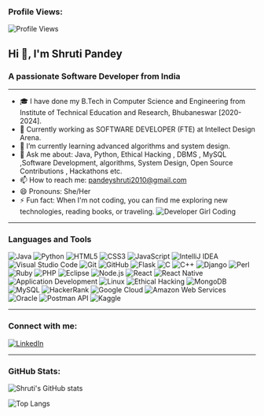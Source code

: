 ### Profile Views:

![Profile Views](https://komarev.com/ghpvc/?username=shrutipandey21&style=flat-square)
## Hi 👋, I'm Shruti Pandey

### A passionate Software Developer from India

---

- 🎓 I have done my B.Tech in Computer Science and Engineering from Institute of Technical Education and Research, Bhubaneswar [2020-2024].
- 💼 Currently working as SOFTWARE DEVELOPER (FTE) at Intellect Design Arena.
- 🌱 I’m currently learning advanced algorithms and system design.
- 💬 Ask me about: Java, Python, Ethical Hacking , DBMS , MySQL ,Software Development, algorithms, System Design, Open Source Contributions , Hackathons etc.
- 📫 How to reach me: pandeyshruti2010@gmail.com
- 😄 Pronouns: She/Her
- ⚡ Fun fact: When I'm not coding, you can find me exploring new technologies, reading books, or traveling.
![Developer Girl Coding](https://iconscout.com/lottie-animations/female-web-developer)
---

### Languages and Tools

<img src="https://img.shields.io/badge/Java-ED8B00?style=for-the-badge&logo=java&logoColor=white" alt="Java" /> <img src="https://img.shields.io/badge/Python-3776AB?style=for-the-badge&logo=python&logoColor=white" alt="Python" /> <img src="https://img.shields.io/badge/HTML5-E34F26?style=for-the-badge&logo=html5&logoColor=white" alt="HTML5" /> <img src="https://img.shields.io/badge/CSS3-1572B6?style=for-the-badge&logo=css3&logoColor=white" alt="CSS3" /> <img src="https://img.shields.io/badge/JavaScript-F7DF1E?style=for-the-badge&logo=javascript&logoColor=black" alt="JavaScript" /> <img src="https://img.shields.io/badge/IntelliJIDEA-000000?style=for-the-badge&logo=intellij-idea&logoColor=white" alt="IntelliJ IDEA" /> <img src="https://img.shields.io/badge/VSCode-007ACC?style=for-the-badge&logo=visual-studio-code&logoColor=white" alt="Visual Studio Code" /> <img src="https://img.shields.io/badge/Git-F05032?style=for-the-badge&logo=git&logoColor=white" alt="Git" /> <img src="https://img.shields.io/badge/GitHub-181717?style=for-the-badge&logo=github&logoColor=white" alt="GitHub" /> <img src="https://img.shields.io/badge/Flask-000000?style=for-the-badge&logo=flask&logoColor=white" alt="Flask" /> <img src="https://img.shields.io/badge/C-A8B9CC?style=for-the-badge&logo=c&logoColor=black" alt="C" /> <img src="https://img.shields.io/badge/C++-00599C?style=for-the-badge&logo=cplusplus&logoColor=white" alt="C++" /> <img src="https://img.shields.io/badge/Django-092E20?style=for-the-badge&logo=django&logoColor=white" alt="Django" /> <img src="https://img.shields.io/badge/Perl-39457E?style=for-the-badge&logo=perl&logoColor=white" alt="Perl" /> <img src="https://img.shields.io/badge/Ruby-CC342D?style=for-the-badge&logo=ruby&logoColor=white" alt="Ruby" /> <img src="https://img.shields.io/badge/PHP-777BB4?style=for-the-badge&logo=php&logoColor=white" alt="PHP" /> <img src="https://img.shields.io/badge/Eclipse-2C2255?style=for-the-badge&logo=eclipse&logoColor=white" alt="Eclipse" /> <img src="https://img.shields.io/badge/Node.js-339933?style=for-the-badge&logo=nodedotjs&logoColor=white" alt="Node.js" /> <img src="https://img.shields.io/badge/React-61DAFB?style=for-the-badge&logo=react&logoColor=black" alt="React" /> <img src="https://img.shields.io/badge/React_Native-61DAFB?style=for-the-badge&logo=react&logoColor=black" alt="React Native" /> <img src="https://img.shields.io/badge/Application_Development-007ACC?style=for-the-badge" alt="Application Development" /> <img src="https://img.shields.io/badge/Linux-FCC624?style=for-the-badge&logo=linux&logoColor=black" alt="Linux" /> <img src="https://img.shields.io/badge/Ethical_Hacking-000000?style=for-the-badge&logo=hackthebox&logoColor=white" alt="Ethical Hacking" /> <img src="https://img.shields.io/badge/MongoDB-47A248?style=for-the-badge&logo=mongodb&logoColor=white" alt="MongoDB" /> <img src="https://img.shields.io/badge/MySQL-4479A1?style=for-the-badge&logo=mysql&logoColor=white" alt="MySQL" /> <img src="https://img.shields.io/badge/HackerRank-2EC866?style=for-the-badge&logo=hackerrank&logoColor=white" alt="HackerRank" /> <img src="https://img.shields.io/badge/Google_Cloud-4285F4?style=for-the-badge&logo=googlecloud&logoColor=white" alt="Google Cloud" /> <img src="https://img.shields.io/badge/Amazon_AWS-232F3E?style=for-the-badge&logo=amazonaws&logoColor=white" alt="Amazon Web Services" /> <img src="https://img.shields.io/badge/Oracle-F80000?style=for-the-badge&logo=oracle&logoColor=white" alt="Oracle" /> <img src="https://img.shields.io/badge/Postman-FF6C37?style=for-the-badge&logo=postman&logoColor=white" alt="Postman API" /> <img src="https://img.shields.io/badge/Kaggle-20BEFF?style=for-the-badge&logo=kaggle&logoColor=white" alt="Kaggle" />

---

### Connect with me:

[![LinkedIn](https://img.shields.io/badge/LinkedIn-0A66C2?style=for-the-badge&logo=linkedin&logoColor=white)](https://www.linkedin.com/in/shruti-pandey-11a145222/)

---

### GitHub Stats:

![Shruti's GitHub stats](https://github-readme-stats.vercel.app/api?username=shrutipandey21&show_icons=true&theme=radical)

![Top Langs](https://github-readme-stats.vercel.app/api/top-langs/?username=shrutipandey21&layout=compact&theme=radical)

